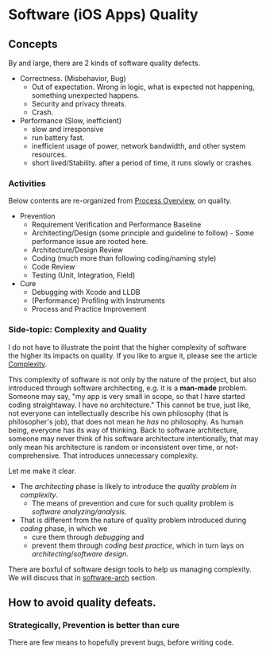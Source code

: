 # Software (iOS Apps) Quality


## Concepts

By and large, there are 2 kinds of software quality defects.

* Correctness. (Misbehavior, Bug)
  * Out of expectation. Wrong in logic, what is expected not happening, something unexpected happens.
  * Security and privacy threats.
  * Crash.
* Performance (Slow, inefficient)
  * slow and irresponsive
  * run battery fast.
  * inefficient usage of power, network bandwidth, and other system resources.
  * short lived/Stability. after a period of time, it runs slowly or crashes.

### Activities

Below contents are re-organized from [Process Overview](../process-overview.md), on quality.

* Prevention
  * Requirement Verification and Performance Baseline
  * Architecting/Design (some principle and guideline to follow) - Some performance issue are rooted here.
  * Architecture/Design Review
  * Coding (much more than following coding/naming style)
  * Code Review
  * Testing (Unit, Integration, Field)
* Cure
  * Debugging with Xcode and LLDB
  * (Performance) Profiling with Instruments
  * Process and Practice Improvement

### Side-topic: Complexity and Quality

I do not have to illustrate the point that the higher complexity of software the higher its impacts on quality. If you like to argue it, please see the article [Complexity](complexity).

This complexity of software is not only by the nature of the project, but also introduced through software architecting, e.g. it is a **man-made** problem. Someone may say, "my app is very small in scope, so that I have started coding straightaway. I have no architecture." This cannot be true, just like, not everyone can intellectually describe his own philosophy (that is philosopher's job), that does not mean he *has* no philosophy. As human being, everyone has its way of thinking. Back to software architecture, someone may never think of his software architecture intentionally, that may only mean his architecture is random or inconsistent over time, or not-comprehensive. That introduces unnecessary complexity.

Let me make it clear.
* The *architecting* phase is likely to introduce the *quality problem in complexity*.
  * The means of prevention and cure for such quality problem is *software analyzing/analysis*.
* That is different from the nature of quality problem introduced during *coding* phase, in which we
  * cure them through *debugging* and
  * prevent them through *coding best practice*, which in turn lays on *architecting*/*software design*.

There are boxful of software design tools to help us managing complexity. We will discuss that in [software-arch](../2-architecting) section.

## How to avoid quality defeats.

### Strategically, Prevention is better than cure

There are few means to hopefully prevent bugs, before writing code.
